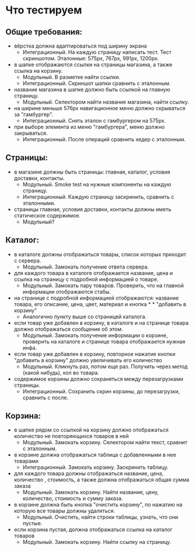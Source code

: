 # Что тестируем

## Общие требования:

- вёрстка должна адаптироваться под ширину экрана
    - Интеграционный. На каждую страницу написать тест. Тест скриншотом. Эталонные: 575px, 767px, 991px, 1200px.
- в шапке отображаются ссылки на страницы магазина, а также ссылка на корзину.
    - Модульный. В разметке найти ссылки.
    - Интеграционный. Скриншот шапки сравнить с эталонным.
- название магазина в шапке должно быть ссылкой на главную страницу.
    - Модульный. Селектором найти название магазина, найти ссылку.
- на ширине меньше 576px навигационное меню должно скрываться за "гамбургер".
    - Интеграционный. Снять эталон с гамбургером на 575px.
- при выборе элемента из меню "гамбургера", меню должно закрываться.
    - Интеграционный. После операций сравнить хедер с эталонным.

## Страницы:

- в магазине должны быть страницы: главная, каталог, условия доставки, контакты.
    - Модульный. Smoke test на нужные компоненты на каждую страницу.
    - Интеграционный. Каждую страницу заскринить, сравнить с эталонными.
- страницы главная, условия доставки, контакты должны иметь статическое содержимое.
    - Модульный?

## Каталог:

- в каталоге должны отображаться товары, список которых приходит с сервера.
    - Модульный. Замокать получение ответа сервера.
- для каждого товара в каталоге отображается название, цена и ссылка на страницу с подробной информацией о товаре.
    - Модульный. Замокать пару товаров. Проверить, что на главной информации отображаются стабы.
- на странице с подробной информацией отображаются: название товара, его описание, цена, цвет, материал и кнопка \* \* "добавить в корзину"
    - Аналогично пункту выше со страницей каталога.
- если товар уже добавлен в корзину, в каталоге и на странице товара должно отображаться сообщение об этом.
    - Модульный. Замокать получение информации о корзине, проверить на каталоге и странице товара отображается нужная инфа.
- если товар уже добавлен в корзину, повторное нажатие кнопки "добавить в корзину" должно увеличивать его количество
    - Модульный. Кликнуть раз, потом еще раз. Получить через метод (какой нибудь), кол во товара.
- содержимое корзины должно сохраняться между перезагрузками страницы.
    - Интеграционный. Сохранить скрин корзины, до перезагрузки, сравнить с после.

## Корзина:

- в шапке рядом со ссылкой на корзину должно отображаться количество не повторяющихся товаров в ней
    - Модульный. Замокать корзину. Селектором найти текст, сравнит с эталонным.
- в корзине должна отображаться таблица с добавленными в нее товарами
    - Интеграционный. Замокать корзину. Заскринить таблицу.
- для каждого товара должны отображаться название, цена, количество , стоимость, а также должна отображаться общая сумма заказа
    - Модульный. Замокать корзину. Найти название, цену, количество, стоимость и сумму заказа.
- в корзине должна быть кнопка "очистить корзину", по нажатию на которую все товары должны удаляться.
    - Модульный. Очистить, найти строки таблицы, узнать, что они пустые.
- если корзина пустая, должна отображаться ссылка на каталог товаров
    - Модульный. Замокать корзину. Найти ссылку на страницу.
